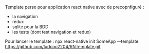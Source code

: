 Template perso pour application react native avec de precopnfiguré :

-   la navigation
-   redux
-   sqlite pour la BDD
-   les tests (dont test navigation et redux)

Pour lancer le template : npx react-native init SomeApp --template https://github.com/ludooo2204/RNTemplate.git
